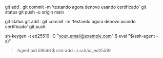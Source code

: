 git add .
git commit -m 'testando agora denovo usando certificado'
git status
git push -u origin main

git status
git add .
git commit -m 'testando agora denovo usando certificado'
git push


sh-keygen -t ed25519 -C "your_email@example.com"
$ eval "$(ssh-agent -s)"
> Agent pid 59566
$ ssh-add ~/.ssh/id_ed25519
